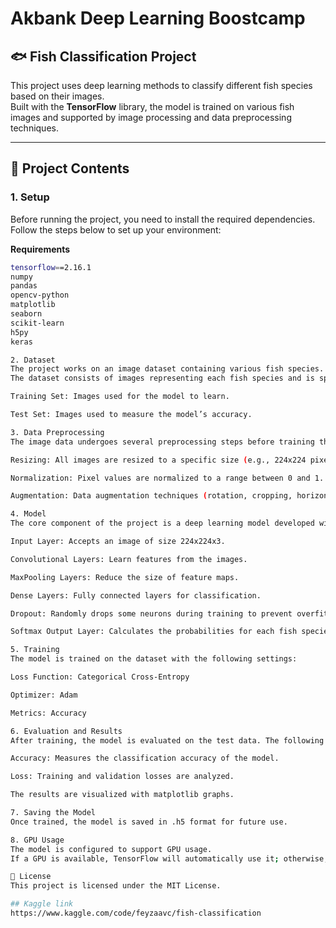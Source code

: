 # Akbank Deep Learning Boostcamp

## 🐟 Fish Classification Project
This project uses deep learning methods to classify different fish species based on their images.  
Built with the **TensorFlow** library, the model is trained on various fish images and supported by image processing and data preprocessing techniques.

---

## 📂 Project Contents

### 1. Setup
Before running the project, you need to install the required dependencies. Follow the steps below to set up your environment:

**Requirements**
```bash
tensorflow==2.16.1
numpy
pandas
opencv-python
matplotlib
seaborn
scikit-learn
h5py
keras

2. Dataset
The project works on an image dataset containing various fish species.
The dataset consists of images representing each fish species and is split into:

Training Set: Images used for the model to learn.

Test Set: Images used to measure the model’s accuracy.

3. Data Preprocessing
The image data undergoes several preprocessing steps before training the model:

Resizing: All images are resized to a specific size (e.g., 224x224 pixels).

Normalization: Pixel values are normalized to a range between 0 and 1.

Augmentation: Data augmentation techniques (rotation, cropping, horizontal and vertical flipping) are applied during training to make the model more robust.

4. Model
The core component of the project is a deep learning model developed with TensorFlow, structured as follows:

Input Layer: Accepts an image of size 224x224x3.

Convolutional Layers: Learn features from the images.

MaxPooling Layers: Reduce the size of feature maps.

Dense Layers: Fully connected layers for classification.

Dropout: Randomly drops some neurons during training to prevent overfitting.

Softmax Output Layer: Calculates the probabilities for each fish species.

5. Training
The model is trained on the dataset with the following settings:

Loss Function: Categorical Cross-Entropy

Optimizer: Adam

Metrics: Accuracy

6. Evaluation and Results
After training, the model is evaluated on the test data. The following metrics are calculated:

Accuracy: Measures the classification accuracy of the model.

Loss: Training and validation losses are analyzed.

The results are visualized with matplotlib graphs.

7. Saving the Model
Once trained, the model is saved in .h5 format for future use.

8. GPU Usage
The model is configured to support GPU usage.
If a GPU is available, TensorFlow will automatically use it; otherwise, it will run on CPU.

📜 License
This project is licensed under the MIT License.

## Kaggle link
https://www.kaggle.com/code/feyzaavc/fish-classification

